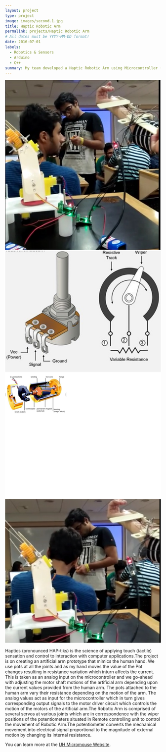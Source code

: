 ```yaml
---
layout: project
type: project
image: images/second.1.jpg
title: Haptic Robotic Arm
permalink: projects/Haptic Robotic Arm
# All dates must be YYYY-MM-DD format!
date: 2016-07-01
labels:
  - Robotics & Sensors
  - Arduino
  - C++
summary: My team developed a Haptic Robotic Arm using Microcontroller (AT89S52) .
---
```


<div class="ui small rounded images">
  <img class="ui image" src="../images/second.1.jpg">
  <img class="ui image" src="../images/second.2.jpg">
  <img class="ui image" src="../images/second.3.jpg">
  <img class="ui image" src="../images/second.4.jpg">
</div>

Haptics (pronounced HAP-tiks) is the science of applying touch (tactile) sensation and control to interaction with computer applications.The project is on creating an artificial arm prototype that mimics the human hand. We use pots at all the joints and as my hand moves the value of the Pot changes resulting in resistance variation which inturn affects the current. This is taken as an analog input on the microcontroller and we go-ahead with adjusting the motor shaft motions of the artificial arm depending upon the current values provided from the human arm. The pots attached to the human arm vary their resistance depending on the motion of the arm. The analog values act as input for the microcontroller which in turn gives corresponding output signals to the motor driver circuit which controls the motion of the motors of the artificial arm.The Robotic Arm is comprised of several servos at various joints which are in correspondence with the wiper positions of the potentiometers situated in Remote controlling unit to control the movement of Robotic Arm.The potentiometer converts the mechanical movement into electrical signal proportional to the magnitude of external motion by changing its internal resistance.




You can learn more at the [UH Micromouse Website](http://www-ee.eng.hawaii.edu/~mmouse/about.html).




